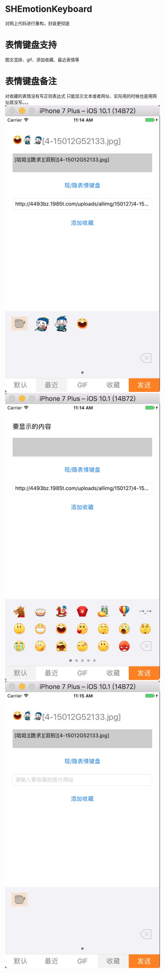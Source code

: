 # SHEmotionKeyboard
对网上代码进行重构，封装更彻底
# 表情键盘支持
图文混排、gif、添加收藏、最近表情等
# 表情键盘备注
对收藏的表情没有写正则表达式 只能显示文本或者网址、实际用的时候也是用网址就没写。。。
![image](https://github.com/CCSH/SHEmotionKeyboard/blob/master/SHEmotionKeyboardUI/14A21E0E-55D2-4B53-BAC1-C30395DCEE94.png)
![image](https://github.com/CCSH/SHEmotionKeyboard/blob/master/SHEmotionKeyboardUI/28385532-F27F-4EF1-9CD3-2CF283BAE228.png)
![image](https://github.com/CCSH/SHEmotionKeyboard/blob/master/SHEmotionKeyboardUI/BE450D5C-327F-45A3-A56E-F0852001CCF1.png)
